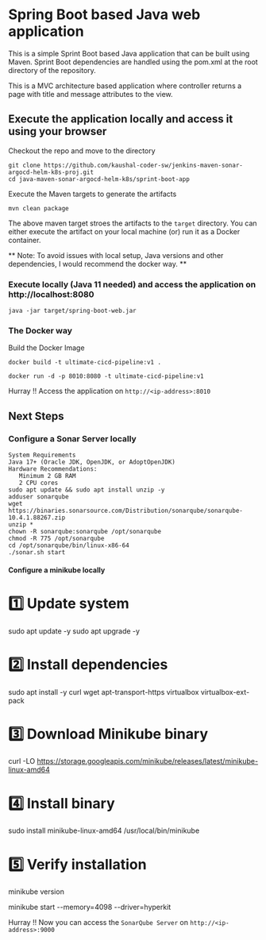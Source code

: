 # Spring Boot based Java web application
 
This is a simple Sprint Boot based Java application that can be built using Maven. Sprint Boot dependencies are handled using the pom.xml 
at the root directory of the repository.

This is a MVC architecture based application where controller returns a page with title and message attributes to the view.

## Execute the application locally and access it using your browser

Checkout the repo and move to the directory

```
git clone https://github.com/kaushal-coder-sw/jenkins-maven-sonar-argocd-helm-k8s-proj.git
cd java-maven-sonar-argocd-helm-k8s/sprint-boot-app
```

Execute the Maven targets to generate the artifacts

```
mvn clean package
```

The above maven target stroes the artifacts to the `target` directory. You can either execute the artifact on your local machine
(or) run it as a Docker container.

** Note: To avoid issues with local setup, Java versions and other dependencies, I would recommend the docker way. **


### Execute locally (Java 11 needed) and access the application on http://localhost:8080

```
java -jar target/spring-boot-web.jar
```

### The Docker way

Build the Docker Image

```
docker build -t ultimate-cicd-pipeline:v1 .
```

```
docker run -d -p 8010:8080 -t ultimate-cicd-pipeline:v1
```

Hurray !! Access the application on `http://<ip-address>:8010`


## Next Steps

### Configure a Sonar Server locally

```
System Requirements
Java 17+ (Oracle JDK, OpenJDK, or AdoptOpenJDK)
Hardware Recommendations:
   Minimum 2 GB RAM
   2 CPU cores
sudo apt update && sudo apt install unzip -y
adduser sonarqube
wget https://binaries.sonarsource.com/Distribution/sonarqube/sonarqube-10.4.1.88267.zip
unzip *
chown -R sonarqube:sonarqube /opt/sonarqube
chmod -R 775 /opt/sonarqube
cd /opt/sonarqube/bin/linux-x86-64
./sonar.sh start
```
#### Configure a minikube locally

# 1️⃣ Update system
sudo apt update -y
sudo apt upgrade -y

# 2️⃣ Install dependencies
sudo apt install -y curl wget apt-transport-https virtualbox virtualbox-ext-pack

# 3️⃣ Download Minikube binary
curl -LO https://storage.googleapis.com/minikube/releases/latest/minikube-linux-amd64

# 4️⃣ Install binary
sudo install minikube-linux-amd64 /usr/local/bin/minikube

# 5️⃣ Verify installation
minikube version

minikube start --memory=4098 --driver=hyperkit


Hurray !! Now you can access the `SonarQube Server` on `http://<ip-address>:9000` 


